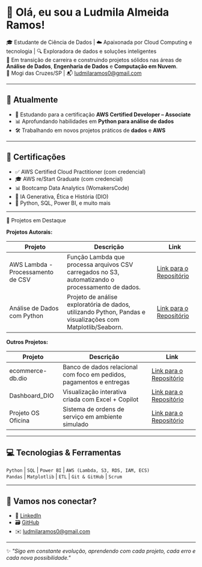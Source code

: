 
# 👋 Olá, eu sou a Ludmila Almeida Ramos!

🎓 Estudante de Ciência de Dados | ☁️ Apaixonada por Cloud Computing e tecnologia | 🔍 Exploradora de dados e soluções inteligentes  
🌱 Em transição de carreira e construindo projetos sólidos nas áreas de **Análise de Dados**, **Engenharia de Dados** e **Computação em Nuvem**.  
📍 Mogi das Cruzes/SP | 📬 ludmilaramos0@gmail.com

---

## 🚀 Atualmente

- 🔧 Estudando para a certificação **AWS Certified Developer – Associate**
- 📊 Aprofundando habilidades em **Python para análise de dados**
- 🛠️ Trabalhando em novos projetos práticos de **dados** e **AWS**

---

## 💼 Certificações

- ✅ AWS Certified Cloud Practitioner (com credencial)
- 🎓 AWS re/Start Graduate  (com credencial)
- 📊 Bootcamp Data Analytics (WomakersCode)
- 🤖 IA Generativa, Ética e História (DIO)
- 🧠 Python, SQL, Power BI, e muito mais

---

🧩 Projetos em Destaque

**Projetos Autorais:**

| Projeto                                    | Descrição                                                                                           | Link                                                                                      |
|--------------------------------------------|-----------------------------------------------------------------------------------------------------|-------------------------------------------------------------------------------------------|
| AWS Lambda - Processamento de CSV          | Função Lambda que processa arquivos CSV carregados no S3, automatizando o processamento de dados.   | [Link para o Repositório](https://github.com/LudmilaRamos/aws-lambda-processamento)      |
| Análise de Dados com Python                | Projeto de análise exploratória de dados, utilizando Python, Pandas e visualizações com Matplotlib/Seaborn. | [Link para o Repositório](https://github.com/LudmilaRamos/analise-dados-python)          |

**Outros Projetos:**

| Projeto                                    | Descrição                                                                                           | Link                                                                                      |
|--------------------------------------------|-----------------------------------------------------------------------------------------------------|-------------------------------------------------------------------------------------------|
| ecommerce-db.dio                           | Banco de dados relacional com foco em pedidos, pagamentos e entregas                                | [Link para o Repositório](https://github.com/LudmilaRamos/ecommerce-db.dio)              |
| Dashboard_DIO                              | Visualização interativa criada com Excel + Copilot                                                  | [Link para o Repositório](https://github.com/LudmilaRamos/Dashboard_DIO)                 |
| Projeto OS Oficina                         | Sistema de ordens de serviço em ambiente simulado                                                  | [Link para o Repositório](https://github.com/LudmilaRamos/Projeto-OS-Oficina)             |


---

## 💻 Tecnologias & Ferramentas

`Python` | `SQL` | `Power BI` | `AWS (Lambda, S3, RDS, IAM, ECS)`  
`Pandas` | `Matplotlib` | `ETL` | `Git & GitHub` | `Scrum`

---

## 🤝 Vamos nos conectar?

- 💼 [LinkedIn](https://www.linkedin.com/in/ludmila-almeida-ramos)
- 🗃️ [GitHub](https://github.com/LudmilaRamos)
- ✉️ ludmilaramos0@gmail.com

---

✨ *"Sigo em constante evolução, aprendendo com cada projeto, cada erro e cada nova possibilidade."*
